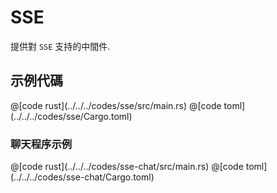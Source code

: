 # SSE

提供對 `SSE` 支持的中間件.

## 示例代碼

<CodeGroup>
<CodeGroupItem title="main.rs" active>
@[code rust](../../../codes/sse/src/main.rs)

</CodeGroupItem>
<CodeGroupItem title="Cargo.toml">
@[code toml](../../../codes/sse/Cargo.toml)

</CodeGroupItem>
</CodeGroup>


### 聊天程序示例

<CodeGroup>
<CodeGroupItem title="main.rs" active>
@[code rust](../../../codes/sse-chat/src/main.rs)

</CodeGroupItem>
<CodeGroupItem title="Cargo.toml">
@[code toml](../../../codes/sse-chat/Cargo.toml)

</CodeGroupItem>
</CodeGroup>